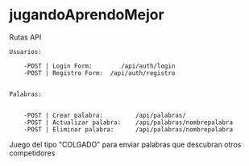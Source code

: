 # jugandoAprendoMejor

Rutas API 
    

    Usuarios: 

        -POST | Login Form:        /api/auth/login
        -POST | Registro Form:  /api/auth/registro


    Palabras: 


        -POST | Crear palabra:         /api/palabras/
        -POST | Actualizar palabra:    /api/palabras/nombrepalabra
        -POST | Eliminar palabra:      /api/palabras/nombrepalabra


Juego del tipo "COLGADO" para enviar palabras que descubran otros competidores